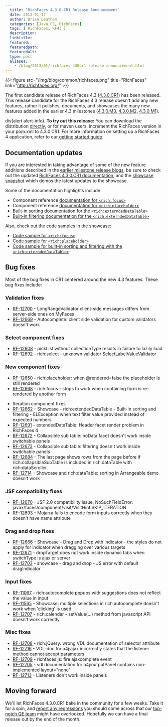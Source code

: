 ```yaml
---
  title: "RichFaces 4.3.0.CR1 Release Announcement"
  date: 2013-01-17
  author: Brian Leathem
  categories: [Java EE, RichFaces]
  tags: [ RichFaces, RF43 ]
  description:
  linktitle:
  featured:
  featuredpath:
  featuredalt:
  type: post
  aliases:
    - /blog/2013/01/richfaces-430cr1-release-announcement.html
---
```


{{< figure src="/img/blog/common/richfaces.png" title="RichFaces" link="http://richfaces.org/" >}}

The first candidate release of RichFaces 4.3 ([4.3.0.CR1](https://issues.jboss.org/secure/ReleaseNote.jspa?projectId=12310341&version=12320379)) has been released. This release candidate for the RichFaces 4.3 release doesn't add any new features, rather it polishes, documents, and showcases the many new features added in the earlier 4.3 milestones ([4.3.0.M3](http://www.bleathem.ca/blog/2012/12/richfaces-430m3-release-announcement.html), [4.3.0.M2](http://www.bleathem.ca/blog/2012/10/richfaces-430m2-release-announcement.html), [4.3.0.M1](http://www.bleathem.ca/blog/2012/08/richfaces-430m1-release-announcement.html)).

div(alert alert-info). **To try out this release:** You can download the distribution [directly](http://www.jboss.org/richfaces/download/milestones), or for maven users, increment the RichFaces version in your pom.xml to 4.3.0.CR1. For more information on setting up a RichFaces 4 application, refer to our<a href="http://community.jboss.org/wiki/GettingstartedwithRichFaces4x"> getting started guide</a>.

Documentation updates
---------------------

If you are interested in taking advantage of some of the new feature additions described in the [earlier milestone release blogs](http://www.bleathem.ca/blog/tags/RF43/), be sure to check out the updated [RichFaces 4.3.0.CR1 documentation](http://docs.jboss.org/richfaces/4.3.X/4.3.0.CR1/), and the [showcase snapshot](http://showcase-latest.richfaces.org/) which demos the latest updates to the showcase.

Some of the documentation highlights include:

-   Component reference [documentation for `<rich:focus>`](http://docs.jboss.org/richfaces/4.3.X/4.3.0.CR1/Component_Reference/en-US/html_single/#sect-Component_Reference-Functionality_extension-richfocus)
-   Component reference [documentation for `<rich:placeholder>`](http://docs.jboss.org/richfaces/4.3.X/4.3.0.CR1/Component_Reference/en-US/html_single/#sect-Component_Reference-Functionality_extension-richplaceholder)
-   [Built-in sorting documentation for the `<rich:externdedDataTable>`](http://docs.jboss.org/richfaces/4.3.X/4.3.0.CR1/Component_Reference/en-US/html_single/#sect-Component_Reference-Tables_and_grids-Basic_sorting)
-   [Built-in filtering documentation for the `<rich:externdedDataTable>`](http://docs.jboss.org/richfaces/4.3.X/4.3.0.CR1/Component_Reference/en-US/html_single/#sect-Component_Reference-Table_filtering-builtin_filtering)

Also, check out the code samples in the showcase:

-   [Code sample for `<rich:focus>`](http://showcase-latest.richfaces.org/richfaces/component-sample.jsf?demo=focus)
-   [Code sample for `<rich:placeholder>`](http://showcase-latest.richfaces.org/richfaces/component-sample.jsf?demo=placeholder)
-   [Code sample for built-in sorting and filtering with the `<rich:externdedDataTable>`](http://showcase-latest.richfaces.org/richfaces/component-sample.jsf?demo=extendedDataTable&sample=edt-builtin-sorting-and-filtering)

Bug fixes
---------

Most of the bug fixes in CR1 centered around the new 4.3 features. These bug fixes include:

### Validation fixes

-   [RF-12700](https://issues.jboss.org/browse/RF-12700) - LongRangeValidator client-side messages differs from server-side ones on MyFaces
-   [RF-12669](https://issues.jboss.org/browse/RF-12669) - Autocomplete: client side validation for custom validators doesn't work

### Select component fixes

-   [RF-12608](https://issues.jboss.org/browse/RF-12608) - pickList without collectionType results in failure to lazily load
-   [RF-12692](https://issues.jboss.org/browse/RF-12692) - rich:select - unknown validator SelectLabelValueValidator

### New component fixes

-   [RF-12650](https://issues.jboss.org/browse/RF-12650) - rich:placeholder: when @rendered=false the placeholder is still rendered
-   [RF-12668](https://issues.jboss.org/browse/RF-12668) - rich:focus - stops to work when containing form is re-rendered by another form

<!-- -->

-   Iteration component fixes
-   [RF-12662](https://issues.jboss.org/browse/RF-12662) - Showcase - rich:extendedDataTable - Built-in sorting and filtering - ELException when text filter value provided instead of expected numbers
-   [RF-12691](https://issues.jboss.org/browse/RF-12691) - extendedDataTable: Header facet render problem in RichFaces 4
-   [RF-12672](https://issues.jboss.org/browse/RF-12672) - Collapsible sub table: noData facet doesn't work inside switchable panels
-   [RF-12673](https://issues.jboss.org/browse/RF-12673) - Collapsible sub table: filtering doesn't work inside switchable panels
-   [RF-12684](https://issues.jboss.org/browse/RF-12684) - The last page shows rows from the page before if rich:collapsibleSubTable is included in rich:dataTable with rich:dataScroller.
-   [RF-12714](https://issues.jboss.org/browse/RF-12714) - Showcase and rich:dataTable: sorting in Arrangeable demo doesn't work

### JSF compatibility fixes

-   [RF-12670](https://issues.jboss.org/browse/RF-12670) - JSF 2.0 compatibility issue, NoSuchFieldError: javax/faces/component/visit/VisitHint.SKIP\_ITERATION
-   [RF-12693](https://issues.jboss.org/browse/RF-12693) - Mojarra fails to encode form inputs correctly when they doesn't have name attribute

### Drag and drop fixes

-   [RF-12666](https://issues.jboss.org/browse/RF-12666) - Showcase - Drag and Drop with indicator - the styles do not apply for indicator when dragging over various targets
-   [RF-12671](https://issues.jboss.org/browse/RF-12671) - dropTarget does not work inside dynamic tabs when switchType is ajax or server
-   [RF-12703](https://issues.jboss.org/browse/RF-12703) - showcase - drag and drop - JS error with default dragIndicator

### Input fixes

-   [RF-11067](https://issues.jboss.org/browse/RF-11067) - rich:autocomplete popups with suggestions does not reflect the value in input
-   [RF-11565](https://issues.jboss.org/browse/RF-11565) - Showcase: multiple selections in rich:autocomplete doesn't work when 'clicking' is used
-   [RF-12707](https://issues.jboss.org/browse/RF-12707) - rich:calendar - setValue(...) method from javascript API doesn't work correctly

### Misc fixes

-   [RF-12708](https://issues.jboss.org/browse/RF-12708) - rich:jQuery: wrong VDL documentation of selector attribute
-   [RF-12716](https://issues.jboss.org/browse/RF-12716) - VDL-doc for a4j:ajax incorrectly states that the listener method cannot accept parameters
-   [RF-12709](https://issues.jboss.org/browse/RF-12709) - richfaces.js: fire ajaxcomplete event
-   [RF-12705](https://issues.jboss.org/browse/RF-12705) - vdl documentation for a4j:outputPanel contains non-implemented layout="none&quot;
-   [RF-12713](https://issues.jboss.org/browse/RF-12713) - Listeners don't work inside panels

Moving forward
--------------

We'll let RichFaces 4.3.0.CR1 bake in the community for a few weeks. Take it for a spin, and [report any regressions](https://issues.jboss.org/browse/RF) you should come across that our [top-notch QE team](http://blog.pavol.pitonak.com/2012/09/meet-richfaces-qe-team.html) might have overlooked. Hopefully we can have a final release out by the end of the month.
